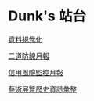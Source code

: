 # Dunk's 站台

[資料視覺化](/WebSites/ex_page/ "資料視覺化")

[二道防線月報](/WebSites/RiskRpt/ "二道防線月報")

[信用風險監控月報](/WebSites/MgrRpt/ "信用風險監控月報")

[藝術展覽歷史資訊彙整](/WebSites/art/ "藝術展覽歷史資訊彙整")